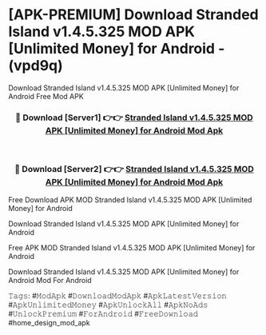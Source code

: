# [APK-PREMIUM] Download Stranded Island v1.4.5.325 MOD APK [Unlimited Money] for Android - (vpd9q)
Download Stranded Island v1.4.5.325 MOD APK [Unlimited Money] for Android Free Mod APK

<div align="center">
<h3>🔴 Download [Server1] 👉👉 <a href="https://apk-comot.site?title=Stranded_Island_v1.4.5.325_MOD_APK_[Unlimited_Money]_for_Android">Stranded Island v1.4.5.325 MOD APK [Unlimited Money] for Android Mod Apk</a></h3><br>

<h3>🔴 Download [Server2] 👉👉 <a href="https://apk-comot.site?title=Stranded_Island_v1.4.5.325_MOD_APK_[Unlimited_Money]_for_Android">Stranded Island v1.4.5.325 MOD APK [Unlimited Money] for Android Mod Apk</a></h3>
</div>


Free Download APK MOD Stranded Island v1.4.5.325 MOD APK [Unlimited Money] for Android

Download Stranded Island v1.4.5.325 MOD APK [Unlimited Money] for Android 

Free APK MOD Stranded Island v1.4.5.325 MOD APK [Unlimited Money] for Android 

Download Stranded Island v1.4.5.325 MOD APK [Unlimited Money] for Android Mod For Android

𝚃𝚊𝚐𝚜: #𝙼𝚘𝚍𝙰𝚙𝚔 #𝙳𝚘𝚠𝚗𝚕𝚘𝚊𝚍𝙼𝚘𝚍𝙰𝚙𝚔 #𝙰𝚙𝚔𝙻𝚊𝚝𝚎𝚜𝚝𝚅𝚎𝚛𝚜𝚒𝚘𝚗 #𝙰𝚙𝚔𝚄𝚗𝚕𝚒𝚖𝚒𝚝𝚎𝚍𝙼𝚘𝚗𝚎𝚢 #𝙰𝚙𝚔𝚄𝚗𝚕𝚘𝚌𝚔𝙰𝚕𝚕 #𝙰𝚙𝚔𝙽𝚘𝙰𝚍𝚜 #𝚄𝚗𝚕𝚘𝚌𝚔𝙿𝚛𝚎𝚖𝚒𝚞𝚖 #𝙵𝚘𝚛𝙰𝚗𝚍𝚛𝚘𝚒𝚍 #𝙵𝚛𝚎𝚎𝙳𝚘𝚠𝚗𝚕𝚘𝚊𝚍 #home_design_mod_apk